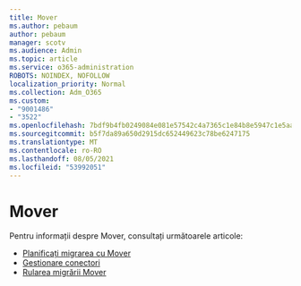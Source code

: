 ```yaml
---
title: Mover
ms.author: pebaum
author: pebaum
manager: scotv
ms.audience: Admin
ms.topic: article
ms.service: o365-administration
ROBOTS: NOINDEX, NOFOLLOW
localization_priority: Normal
ms.collection: Adm_O365
ms.custom:
- "9001486"
- "3522"
ms.openlocfilehash: 7bdf9b4fb0249084e081e57542c4a7365c1e84b8e5947c1e5aa90c3118f3930f
ms.sourcegitcommit: b5f7da89a650d2915dc652449623c78be6247175
ms.translationtype: MT
ms.contentlocale: ro-RO
ms.lasthandoff: 08/05/2021
ms.locfileid: "53992051"
---
```

# <a name="mover"></a>Mover

Pentru informații despre Mover, consultați următoarele articole:

- [Planificați migrarea cu Mover](https://docs.microsoft.com/sharepointmigration/mover-plan-migration)
- [Gestionare conectori](https://docs.microsoft.com/sharepointmigration/mover-manage-connectors)
- [Rularea migrării Mover](https://docs.microsoft.com/sharepointmigration/mover-running-migration)
